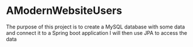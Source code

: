 # AModernWebsiteUsers

The purpose of this project is to create a MySQL database with some data and connect it to a Spring boot application I will then use JPA to access the data
